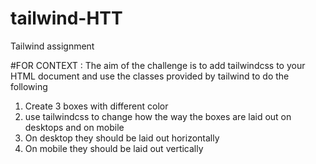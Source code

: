 # tailwind-HTT
Tailwind assignment

#FOR CONTEXT :
The aim of the challenge is to add tailwindcss to your HTML document and use the classes provided by tailwind to do the following
1. Create 3 boxes with different color
2. use tailwindcss to change how the way the boxes are laid out on desktops and on mobile
3. On desktop they should be laid out horizontally
4. On mobile they should be laid out vertically
